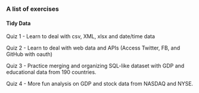 
### A list of exercises

#### Tidy Data 

Quiz 1 - Learn to deal with csv, XML, xlsx and date/time data   

Quiz 2 - Learn to deal with web data and APIs (Access Twitter, FB, and GitHub with oauth)

Quiz 3 -   Practice merging and organizing SQL-like dataset with GDP and educational data from 190 countries.

Quiz 4 - More fun analysis on GDP and stock data from NASDAQ and NYSE.